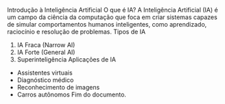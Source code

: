 Introdução à Inteligência Artificial
O que é IA?
A Inteligência Artificial (IA) é um campo da ciência da computação que foca em criar sistemas
capazes de simular comportamentos humanos inteligentes, como aprendizado, raciocínio e
resolução de problemas.
Tipos de IA
1. IA Fraca (Narrow AI)
2. IA Forte (General AI)
3. Superinteligência
Aplicações de IA
- Assistentes virtuais
- Diagnóstico médico
- Reconhecimento de imagens
- Carros autônomos
Fim do documento.